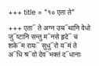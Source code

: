 +++
title = "१० एता ते"

+++
एता᳓ ते अग्न उच᳓थानि वेधो  
जु᳓ष्टानि सन्तु म᳓नसे हृदे᳓ च  
शके᳓म रायः᳓ सुधु᳓रो य᳓मं ते  
अ᳓धि श्र᳓वो देव᳓भक्तं द᳓धानाः